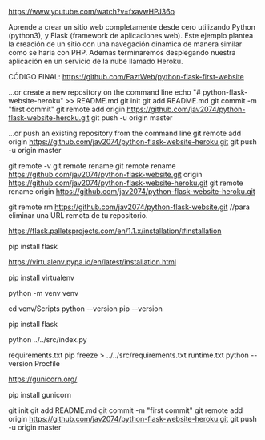 https://www.youtube.com/watch?v=fxavwHPJ36o

Aprende a crear un sitio web completamente desde cero utilizando Python (python3), y Flask (framework de aplicaciones web). Este ejemplo plantea la creación de un sitio con una navegación dinamica de manera similar como se haría con PHP.
Ademas terminaremos desplegando nuestra aplicación en un servicio de la nube llamado Heroku.

CÓDIGO FINAL:
https://github.com/FaztWeb/python-flask-first-website

…or create a new repository on the command line
echo "# python-flask-website-heroku" >> README.md
git init
git add README.md
git commit -m "first commit"
git remote add origin https://github.com/jav2074/python-flask-website-heroku.git
git push -u origin master

…or push an existing repository from the command line
git remote add origin https://github.com/jav2074/python-flask-website-heroku.git
git push -u origin master



git remote -v
git remote rename <old> <new>
git remote rename https://github.com/jav2074/python-flask-website.git origin https://github.com/jav2074/python-flask-website-heroku.git
git remote rename origin https://github.com/jav2074/python-flask-website-heroku.git

git remote rm https://github.com/jav2074/python-flask-website.git
//para eliminar una URL remota de tu repositorio.




https://flask.palletsprojects.com/en/1.1.x/installation/#installation
<!-- Instalacion -->
pip install flask


https://virtualenv.pypa.io/en/latest/installation.html
<!-- Entorno Virtual -->
<!-- Instalacion -->
pip install virtualenv
<!-- Ejecucion -->
python -m venv venv
<!-- Ejecucion -->
cd venv/Scripts
python --version
pip --version
<!-- Instalacion de FLASK en mi Entorno Virtual -->
pip install flask
<!-- Ejecucion -->
python ../../src/index.py

<!-- HEROKU -->
requirements.txt
    pip freeze > ../../src/requirements.txt
runtime.txt
    <!-- https://devcenter.heroku.com/articles/python-runtimes -->
    python --version
Procfile
<!-- complemento para HEROKU -->
https://gunicorn.org/
<!-- Instalacion -->
pip install gunicorn

<!-- Repositorio de GIT -->
<!-- dentro de 'src' -->
git init
git add README.md
git commit -m "first commit"
git remote add origin https://github.com/jav2074/python-flask-website-heroku.git
git push -u origin master